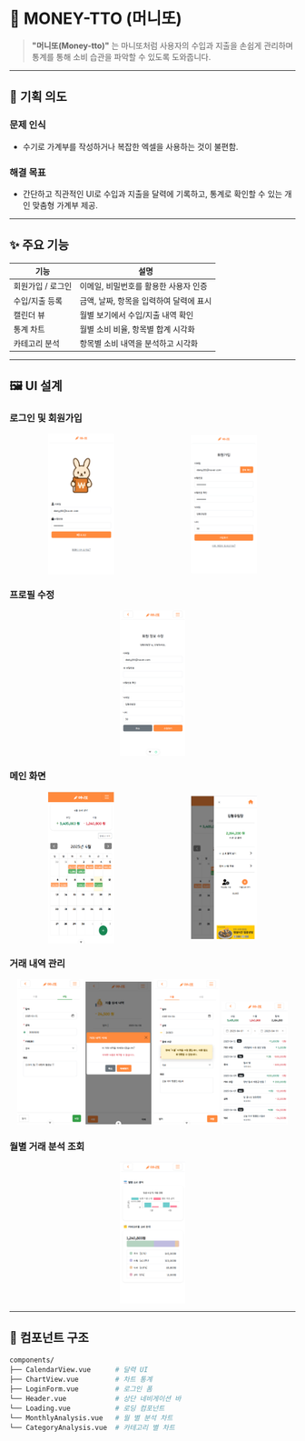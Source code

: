 # 💸 MONEY-TTO (머니또)

> **"머니또(Money-tto)"** 는 마니또처럼 사용자의 수입과 지출을 손쉽게 관리하며 통계를 통해 소비 습관을 파악할 수 있도록 도와줍니다.

---

## 📌 기획 의도

### **문제 인식**

- 수기로 가계부를 작성하거나 복잡한 엑셀을 사용하는 것이 불편함.

### **해결 목표**

- 간단하고 직관적인 UI로 수입과 지출을 달력에 기록하고, 통계로 확인할 수 있는 개인 맞춤형 가계부 제공.

---

## ✨ 주요 기능

| 기능              | 설명                                    |
| ----------------- | --------------------------------------- |
| 회원가입 / 로그인 | 이메일, 비밀번호를 활용한 사용자 인증   |
| 수입/지출 등록    | 금액, 날짜, 항목을 입력하여 달력에 표시 |
| 캘린더 뷰         | 월별 보기에서 수입/지출 내역 확인       |
| 통계 차트         | 월별 소비 비율, 항목별 합계 시각화      |
| 카테고리 분석     | 항목별 소비 내역을 분석하고 시각화      |

---

## 🖼 UI 설계

### 로그인 및 회원가입

<div style="display: flex; justify-content: space-around; align-items: center;">
  <img src="./README_assets/로그인.png" alt="로그인 화면" style="width: 23%; height: auto;" />
  <img src="./README_assets/회원가입.png" alt="회원가입 화면" style="width: 23%; height: auto;" />
</div>

### 프로필 수정

<div style="display: flex; justify-content: space-around; align-items: center;">
  <img src="./README_assets/회원정보수정.png" alt="회원정보 수정 화면" style="width: 23%; height: auto;" />
</div>

### 메인 화면

<div style="display: flex; justify-content: space-around; align-items: center;">
  <img src="./README_assets/메인.png" alt="홈 화면" style="width: 23%; height: auto;" />
  <img src="./README_assets/사이드 패널.png" alt="사이드패널" style="width: 23%; height: auto;" />
</div>

### 거래 내역 관리

<p align="center">
  <img src="./README_assets/추가.png" alt="추가 화면" width="23%" />
  <img src="./README_assets/삭제.png" alt="삭제 화면" width="23%" />
  <img src="./README_assets/수정.png" alt="수정 화면" width="23%" />
  <img src="./README_assets/전체내역.png" alt="전체 내역 화면" width="23%" />
</p>

### 월별 거래 분석 조회

<div style="display: flex; justify-content: space-around; align-items: center;">
  <img src="./README_assets/분석.png" alt="분석" style="width: 23%; height: auto;" />
</div>

---

## 🧩 컴포넌트 구조

```bash
components/
├── CalendarView.vue      # 달력 UI
├── ChartView.vue         # 차트 통계
├── LoginForm.vue         # 로그인 폼
└── Header.vue            # 상단 네비게이션 바
└── Loading.vue           # 로딩 컴포넌트
└── MonthlyAnalysis.vue   # 월 별 분석 차트
└── CategoryAnalysis.vue  # 카테고리 별 차트

```
